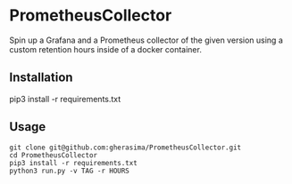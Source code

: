# PrometheusCollector


Spin up a Grafana and a Prometheus collector of the given version using a custom retention hours inside of a docker container.


## Installation

pip3 install -r requirements.txt

## Usage


```
git clone git@github.com:gherasima/PrometheusCollector.git
cd PrometheusCollector
pip3 install -r requirements.txt
python3 run.py -v TAG -r HOURS

```
